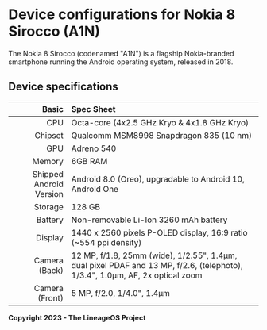 # Device configurations for Nokia 8 Sirocco (A1N)

The Nokia 8 Sirocco (codenamed "A1N") is a flagship Nokia-branded smartphone running the Android operating system, released in 2018.

## Device specifications
| Basic                   | Spec Sheet                                                                                                                      |
| -----------------------:|:------------------------------------------------------------------------------------------------------------------------------- |
| CPU                     | Octa-core (4x2.5 GHz Kryo & 4x1.8 GHz Kryo)                                                                                     |
| Chipset                 | Qualcomm MSM8998 Snapdragon 835 (10 nm)                                                                                         |
| GPU                     | Adreno 540                                                                                                                      |
| Memory                  | 6GB RAM                                                                                                                         |
| Shipped Android Version | Android 8.0 (Oreo), upgradable to Android 10, Android One                                                                       |
| Storage                 | 128 GB                                                                                                                          |
| Battery                 | Non-removable Li-Ion 3260 mAh battery                                                                                           |
| Display                 | 1440 x 2560 pixels P-OLED display, 16:9 ratio (~554 ppi density)                                                                |
| Camera (Back)           | 12 MP, f/1.8, 25mm (wide), 1/2.55", 1.4µm, dual pixel PDAF and 13 MP, f/2.6, (telephoto), 1/3.4", 1.0µm, AF, 2x optical zoom    |
| Camera (Front)          | 5 MP, f/2.0, 1/4.0", 1.4µm                                                                                                      |

**Copyright 2023 - The LineageOS Project**
